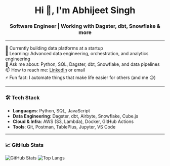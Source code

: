 <h1 align="center">Hi 👋, I'm Abhijeet Singh</h1>
<h3 align="center"> Software Engineer | Working with Dagster, dbt, Snowflake & more</h3>

---

🔭 Currently building data platforms at a startup  
🌱 Learning: Advanced data engineering, orchestration, and analytics engineering  
💬 Ask me about: Python, SQL, Dagster, dbt, Snowflake, and data pipelines  
📫 How to reach me: [LinkedIn](https://www.linkedin.com/in/your-profile) or email  
⚡ Fun fact: I automate things that make life easier for others (and me 😉)

---

### 🛠️ Tech Stack

- **Languages**: Python, SQL, JavaScript
- **Data Engineering**: Dagster, dbt, Airbyte, Snowflake, Cube.js
- **Cloud & Infra**: AWS (S3, Lambda), Docker, GitHub Actions
- **Tools**: Git, Postman, TablePlus, Jupyter, VS Code

---

### 📈 GitHub Stats

![GitHub Stats](https://github-readme-stats.vercel.app/api?username=AbhijeetSingh1801&show_icons=true&theme=radical&count_private=true)
![Top Langs](https://github-readme-stats.vercel.app/api/top-langs/?username=AbhijeetSingh1801&layout=compact&theme=radical&count_private=true)
